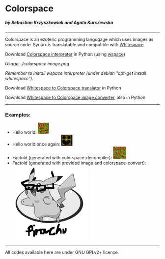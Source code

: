 # Colorspace

##### by Sebastian Krzyszkowiak and Agata Kurczewska

* * *

Colorspace is an ezoteric programming langugage which uses images as source code. Syntax is translatable and compatible with [Whitespace](http://compsoc.dur.ac.uk/whitespace).

Download [Colorspace interpreter](colorspace) in Python (using [wspace](http://compsoc.dur.ac.uk/whitespace/downloads/wspace))

_Usage: ./colorspace image.png_

_Remember to install wspace interpreter (under debian "apt-get install whitespace")._

Download [Whitespace to Colorspace translator](colorspace-decompiler) in Python

Download [Whitespace to Colorspace image converter](colorspace-convert), also in Python

* * *

### Examples:

*   Hello world: ![](hworld.ws.png)
*   Hello world once again: ![](hworld2.ws.png)
*   Factoid (generated with colorspace-decompiler): ![](fact.ws.png)
*   Factoid (generated with provided image and colorspace-convert): ![](pirachu.ws.png)

* * *

All codes available here are under GNU GPLv2+ licence.
